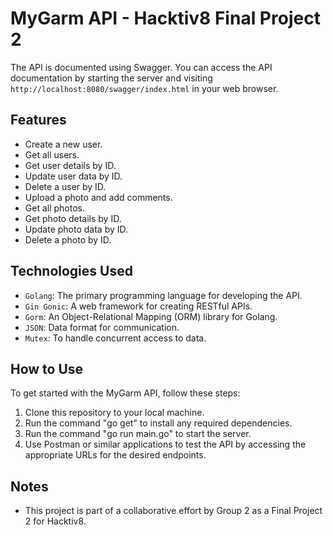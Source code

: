 # MyGarm API - Hacktiv8 Final Project 2

The API is documented using Swagger. You can access the API documentation by starting the server and visiting `http://localhost:8080/swagger/index.html` in your web browser.

## Features

- Create a new user.
- Get all users.
- Get user details by ID.
- Update user data by ID.
- Delete a user by ID.
- Upload a photo and add comments.
- Get all photos.
- Get photo details by ID.
- Update photo data by ID.
- Delete a photo by ID.

## Technologies Used

- `Golang`: The primary programming language for developing the API.
- `Gin Gonic`: A web framework for creating RESTful APIs.
- `Gorm`: An Object-Relational Mapping (ORM) library for Golang.
- `JSON`: Data format for communication.
- `Mutex`: To handle concurrent access to data.

## How to Use

To get started with the MyGarm API, follow these steps:

1. Clone this repository to your local machine.
2. Run the command "go get" to install any required dependencies.
3. Run the command "go run main.go" to start the server.
4. Use Postman or similar applications to test the API by accessing the appropriate URLs for the desired endpoints.

## Notes

- This project is part of a collaborative effort by Group 2 as a Final Project 2 for Hacktiv8.
